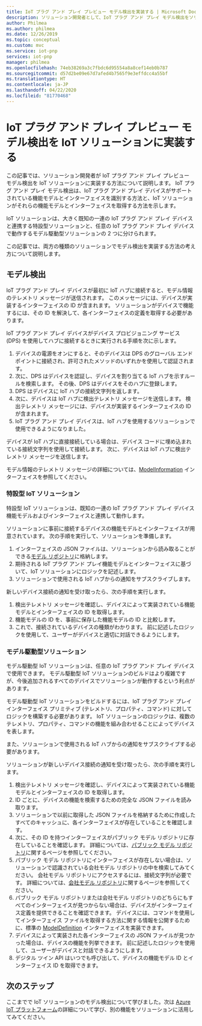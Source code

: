 ```yaml
---
title: IoT プラグ アンド プレイ プレビュー モデル検出を実装する | Microsoft Docs
description: ソリューション開発者として、IoT プラグ アンド プレイ モデル検出をソリューションに実装する方法について説明します。
author: Philmea
ms.author: philmea
ms.date: 12/26/2019
ms.topic: conceptual
ms.custom: mvc
ms.service: iot-pnp
services: iot-pnp
manager: philmea
ms.openlocfilehash: 74eb38269a3c7fbdc6d95554a8a8cef14eb0b787
ms.sourcegitcommit: d57d2be09e67d7afed4b7565f9e3effdcc4a55bf
ms.translationtype: HT
ms.contentlocale: ja-JP
ms.lasthandoff: 04/22/2020
ms.locfileid: "81770468"
---
```

# <a name="implement-iot-plug-and-play-preview-model-discovery-in-an-iot-solution"></a>IoT プラグ アンド プレイ プレビュー モデル検出を IoT ソリューションに実装する

この記事では、ソリューション開発者が IoT プラグ アンド プレイ プレビュー モデル検出を IoT ソリューションに実装する方法について説明します。  IoT プラグ アンド プレイ モデル検出は、IoT プラグ アンド プレイ デバイスがサポートされている機能モデルとインターフェイスを識別する方法と、IoT ソリューションがそれらの機能モデルとインターフェイスを取得する方法を示します。

IoT ソリューションは、大きく既知の一連の IoT プラグ アンド プレイ デバイスと連携する特設型ソリューションと、任意の IoT プラグ アンド プレイ デバイスで動作するモデル駆動型ソリューションの 2 つに分けられます。

この記事では、両方の種類のソリューションでモデル検出を実装する方法の考え方について説明します。

## <a name="model-discovery"></a>モデル検出

IoT プラグ アンド プレイ デバイスが最初に IoT ハブに接続すると、モデル情報のテレメトリ メッセージが送信されます。 このメッセージには、デバイスが実装するインターフェイスの ID が含まれます。 ソリューションがデバイスで機能するには、その ID を解決して、各インターフェイスの定義を取得する必要があります。

IoT プラグ アンド プレイ デバイスがデバイス プロビジョニング サービス (DPS) を使用してハブに接続するときに実行される手順を次に示します。

1. デバイスの電源をオンにすると、そのデバイスは DPS のグローバル エンドポイントに接続され、許可されたメソッドのいずれかを使用して認証されます。
1. 次に、DPS はデバイスを認証し、デバイスを割り当てる IoT ハブを示すルールを検索します。 その後、DPS はデバイスをそのハブに登録します。
1. DPS はデバイスに IoT ハブの接続文字列を返します。
1. 次に、デバイスは IoT ハブに検出テレメトリ メッセージを送信します。 検出テレメトリ メッセージには、デバイスが実装するインターフェイスの ID が含まれます。
1. IoT プラグ アンド プレイ デバイスは、IoT ハブを使用するソリューションで使用できるようになりました。

デバイスが IoT ハブに直接接続している場合は、デバイス コードに埋め込まれている接続文字列を使用して接続します。 次に、デバイスは IoT ハブに検出テレメトリ メッセージを送信します。

モデル情報のテレメトリ メッセージの詳細については、[ModelInformation](concepts-common-interfaces.md) インターフェイスを参照してください。

### <a name="purpose-built-iot-solutions"></a>特設型 IoT ソリューション

特設型 IoT ソリューションは、既知の一連の IoT プラグ アンド プレイ デバイス機能モデルおよびインターフェイスと連携して動作します。

ソリューションに事前に接続するデバイスの機能モデルとインターフェイスが用意されています。 次の手順を実行して、ソリューションを準備します。

1. インターフェイスの JSON ファイルは、ソリューションから読み取ることができる[モデル リポジトリ](./howto-manage-models.md)に格納します。
1. 期待される IoT プラグ アンド プレイ機能モデルとインターフェイスに基づいて、IoT ソリューションにロジックを記述します。
1. ソリューションで使用される IoT ハブからの通知をサブスクライブします。

新しいデバイス接続の通知を受け取ったら、次の手順を実行します。

1. 検出テレメトリ メッセージを確認し、デバイスによって実装されている機能モデルとインターフェイスの ID を取得します。
1. 機能モデルの ID を、事前に保存した機能モデルの ID と比較します。
1. これで、接続されているデバイスの種類がわかります。 前に記述したロジックを使用して、ユーザーがデバイスと適切に対話できるようにします。

### <a name="model-driven-solutions"></a>モデル駆動型ソリューション

モデル駆動型 IoT ソリューションは、任意の IoT プラグ アンド プレイ デバイスで使用できます。 モデル駆動型 IoT ソリューションのビルドはより複雑ですが、今後追加されるすべてのデバイスでソリューションが動作するという利点があります。

モデル駆動型 IoT ソリューションをビルドするには、IoT プラグ アンド プレイ インターフェイス プリミティブ (テレメトリ、プロパティ、コマンド) に対してロジックを構築する必要があります。 IoT ソリューションのロジックは、複数のテレメトリ、プロパティ、コマンドの機能を組み合わせることによってデバイスを表します。

また、ソリューションで使用される IoT ハブからの通知をサブスクライブする必要があります。

ソリューションが新しいデバイス接続の通知を受け取ったら、次の手順を実行します。

1. 検出テレメトリ メッセージを確認し、デバイスによって実装されている機能モデルとインターフェイスの ID を取得します。
1. ID ごとに、デバイスの機能を検索するための完全な JSON ファイルを読み取ります。
1. ソリューションで以前に取得した JSON ファイルを格納するために作成したすべてのキャッシュに、各インターフェイスが存在していることを確認します。
1. 次に、その ID を持つインターフェイスがパブリック モデル リポジトリに存在していることを確認します。 詳細については、[パブリック モデル リポジトリ](howto-manage-models.md)に関するページを参照してください。
1. パブリック モデル リポジトリにインターフェイスが存在しない場合は、ソリューションで認識されている会社モデル リポジトリの中を検索してみてください。 会社モデル リポジトリにアクセスするには、接続文字列が必要です。 詳細については、[会社モデル リポジトリ](howto-manage-models.md)に関するページを参照してください。
1. パブリック モデル リポジトリまたは会社モデル リポジトリのどちらにもすべてのインターフェイスが見つからない場合は、デバイスがインターフェイス定義を提供できることを確認できます。 デバイスには、コマンドを使用してインターフェイス ファイルを取得する方法に関する情報を公開するために、標準の [ModelDefinition](concepts-common-interfaces.md) インターフェイスを実装できます。
1. デバイスによって実装された各インターフェイスの JSON ファイルが見つかった場合は、デバイスの機能を列挙できます。 前に記述したロジックを使用して、ユーザーがデバイスと対話できるようにします。
1. デジタル ツイン API はいつでも呼び出して、デバイスの機能モデル ID とインターフェイス ID を取得できます。

## <a name="next-steps"></a>次のステップ

ここまでで IoT ソリューションのモデル検出について学びました。次は [Azure IoT プラットフォーム](overview-iot-plug-and-play.md)の詳細について学び、別の機能をソリューションに活用してみてください。
